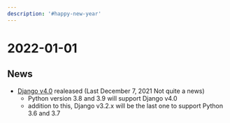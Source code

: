 ```yaml
---
description: '#happy-new-year'
---
```


# 2022-01-01

## News

* [Django v4.0](https://docs.djangoproject.com/en/4.0/releases/4.0/) realeased (Last December 7, 2021 Not quite a news)
  * Python version 3.8 and 3.9 will support Django v4.0
  * addition to this, Django v3.2.x will be the last one to support Python 3.6 and 3.7
